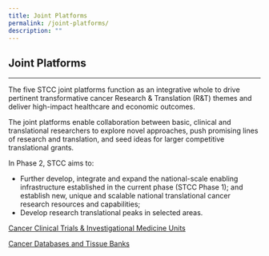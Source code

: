 ```yaml
---
title: Joint Platforms
permalink: /joint-platforms/
description: ""
---
```

Joint Platforms
---------------

* * *

The five STCC joint platforms function as an integrative whole to drive pertinent transformative cancer Research &amp; Translation (R&amp;T) themes and deliver high-impact healthcare and economic outcomes.

The joint platforms enable collaboration between basic, clinical and translational researchers to explore novel approaches, push promising lines of research and translation, and seed ideas for larger competitive translational grants.

In Phase 2, STCC aims to:

*   Further develop, integrate and expand the national-scale enabling infrastructure established in the current phase (STCC Phase 1); and establish new, unique and scalable national translational cancer research resources and capabilities;
*   Develop research translational peaks in selected areas.

<a target="_blank" href="/cctimu/overview/">Cancer Clinical Trials &amp; Investigational Medicine Units</a>

<a target="_blank" href="/cdtb/overview">Cancer Databases and Tissue Banks</a>